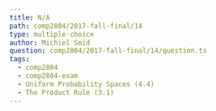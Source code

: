 ```yaml
---
title: N/A
path: comp2804/2017-fall-final/14
type: multiple-choice
author: Michiel Smid
question: comp2804/2017-fall-final/14/question.ts
tags:
  - comp2804
  - comp2804-exam
  - Uniform Probability Spaces (4.4)
  - The Product Rule (3.1)
---
```

